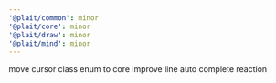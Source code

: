 ```yaml
---
'@plait/common': minor
'@plait/core': minor
'@plait/draw': minor
'@plait/mind': minor
---
```


move cursor class enum to core
improve line auto complete reaction
